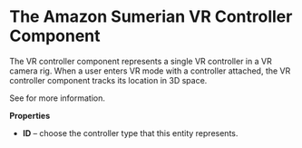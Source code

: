 # The Amazon Sumerian VR Controller Component<a name="entities-vrcontroller"></a>

The VR controller component represents a single VR controller in a VR camera rig\. When a user enters VR mode with a controller attached, the VR controller component tracks its location in 3D space\.

See  for more information\.

**Properties**

+ **ID** – choose the controller type that this entity represents\.